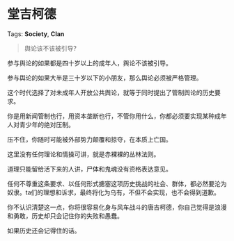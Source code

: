# 堂吉柯德

Tags: **Society**, **Clan**

> 舆论该不该被引导?



参与舆论的如果都是四十岁以上的成年人，舆论不该被引导。

参与舆论的如果大半是三十岁以下的小朋友，那么舆论必须被严格管理。

这个时代选择了对未成年人开放公共舆论，就等于同时提出了管制舆论的历史要求。

你是用新闻管制也行，用资本垄断也行，不管你用什么，你都必须要实现某种成年人对青少年的绝对压制。

压不住，你随时可能被外部势力颠覆和掠夺，在本质上亡国。

这里没有任何理论和情操可讲，就是赤裸裸的丛林法则。

道理只能留给活下来的人讲，尸体和鬼魂没有资格表达意见。

任何不尊重这条要求、以任何形式搪塞这项历史挑战的社会、群体，都必然要沦为奴隶。ta们的理想和诉求，最终将化为乌有，不但不会实现，也不会得到道歉。

你不认识清楚这一点，你将很容易化身与风车战斗的唐吉柯德，你自己觉得是浪漫和勇敢，历史却只会记住你的失败和愚蠢。

如果历史还会记得住的话。



